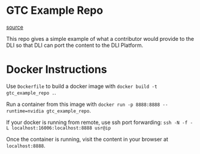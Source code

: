

# GTC Example Repo

[source](https://gitlab.com/joshwyatt/gtc_example_repo/-/tree/master)

This repo gives a simple example of what a contributor would provide to the DLI so that DLI can port the content to the DLI Platform.

# Docker Instructions

Use `Dockerfile` to build a docker image with `docker build -t gtc_example_repo .`.

Run a container from this image with `docker run -p 8888:8888 --runtime=nvidia gtc_example_repo`.

If your docker is running from remote, use ssh port forwarding: `ssh -N -f -L localhost:16006:localhost:8888 usr@ip`

Once the container is running, visit the content in your browser at `localhost:8888`.


